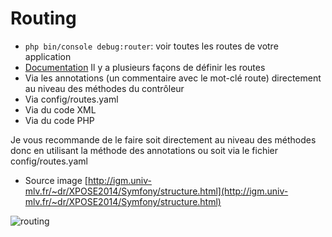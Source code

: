 # Routing

- `php bin/console debug:router`: voir toutes les routes de votre application
- [Documentation](http://igm.univ-mlv.fr/~dr/XPOSE2014/Symfony/architecture.png)
Il y a plusieurs façons de définir les routes
- Via les annotations (un commentaire avec le mot-clé route) directement au niveau des méthodes du contrôleur
- Via config/routes.yaml
- Via du code XML
- Via du code PHP

Je vous recommande de le faire soit directement au niveau des méthodes donc en utilisant la méthode des annotations ou soit via le fichier config/routes.yaml

- Source image [http://igm.univ-mlv.fr/~dr/XPOSE2014/Symfony/structure.html](http://igm.univ-mlv.fr/~dr/XPOSE2014/Symfony/structure.html)

![routing](http://igm.univ-mlv.fr/~dr/XPOSE2014/Symfony/architecture.png)
